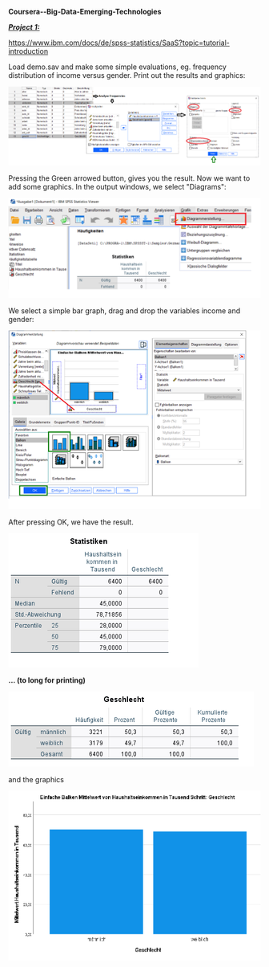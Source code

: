 **Coursera--Big-Data-Emerging-Technologies** 

<u>***Project 1:***</u>

https://www.ibm.com/docs/de/spss-statistics/SaaS?topic=tutorial-introduction

Load demo.sav and make some simple evaluations, eg. frequency distribution of income versus gender. Print out the results and graphics:

![1](1.png)

Pressing the Green arrowed button, gives you the result. Now we want to add some graphics. In the output windows, we select "Diagrams":

![2](2.png)

We select a simple bar graph, drag and drop the variables income and gender:

![3](3.png)

After pressing OK, we have the result.

![4](4.png)

**... (to long for printing)**

![5](5.png)

and the graphics

![6](6.png)



